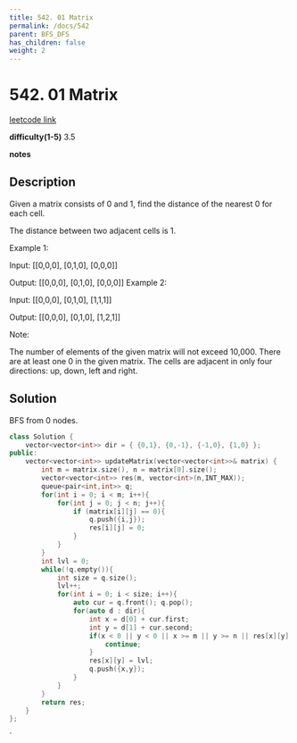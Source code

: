 ```yaml
---
title: 542. 01 Matrix
permalink: /docs/542
parent: BFS_DFS
has_children: false
weight: 2
---
```

# 542. 01 Matrix
[leetcode link](https://leetcode.com/problems/01-matrix/)

**difficulty(1-5)** 
3.5

**notes**   


## Description
Given a matrix consists of 0 and 1, find the distance of the nearest 0 for each cell.

The distance between two adjacent cells is 1.

 

Example 1:

Input:
[[0,0,0],
 [0,1,0],
 [0,0,0]]

Output:
[[0,0,0],
 [0,1,0],
 [0,0,0]]
Example 2:

Input:
[[0,0,0],
 [0,1,0],
 [1,1,1]]

Output:
[[0,0,0],
 [0,1,0],
 [1,2,1]]
 

Note:

The number of elements of the given matrix will not exceed 10,000.
There are at least one 0 in the given matrix.
The cells are adjacent in only four directions: up, down, left and right.

## Solution
BFS from 0 nodes. 

```c++
class Solution {
    vector<vector<int>> dir = { {0,1}, {0,-1}, {-1,0}, {1,0} };
public:
    vector<vector<int>> updateMatrix(vector<vector<int>>& matrix) {
        int m = matrix.size(), n = matrix[0].size();
        vector<vector<int>> res(m, vector<int>(n,INT_MAX));
        queue<pair<int,int>> q;
        for(int i = 0; i < m; i++){
            for(int j = 0; j < n; j++){
                if (matrix[i][j] == 0){
                    q.push({i,j});
                    res[i][j] = 0;
                }
            }
        }
        int lvl = 0;
        while(!q.empty()){
            int size = q.size();
            lvl++;
            for(int i = 0; i < size; i++){
                auto cur = q.front(); q.pop();
                for(auto d : dir){
                    int x = d[0] + cur.first;
                    int y = d[1] + cur.second;
                    if(x < 0 || y < 0 || x >= m || y >= n || res[x][y] <= lvl){
                        continue;
                    }
                    res[x][y] = lvl;
                    q.push({x,y});
                }
            }
        }
        return res;
    }
};
```

<!-- 
Default label
{: .label }

Blue label
{: .label .label-blue }

Stable
{: .label .label-green }

New release
{: .label .label-purple }

Coming soon
{: .label .label-yellow }

Deprecated
{: .label .label-red } -->
`